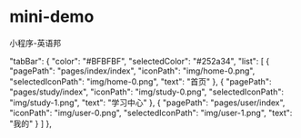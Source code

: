 # mini-demo
小程序-英语邦


"tabBar": {
  "color": "#BFBFBF",
  "selectedColor": "#252a34",
  "list": [
    {
      "pagePath": "pages/index/index",
      "iconPath": "img/home-0.png",
      "selectedIconPath": "img/home-0.png",
      "text": "首页"
    },
    {
      "pagePath": "pages/study/index",
      "iconPath": "img/study-0.png",
      "selectedIconPath": "img/study-1.png",
      "text": "学习中心"
    },
    {
      "pagePath": "pages/user/index",
      "iconPath": "img/user-0.png",
      "selectedIconPath": "img/user-1.png",
      "text": "我的"
    }
  ]
},